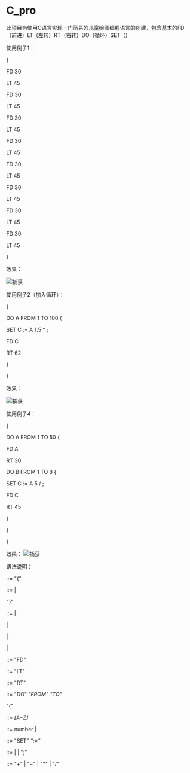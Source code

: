 # C_pro


此项目为使用C语言实现一门简易的儿童绘图编程语言的创建，包含基本的FD（前进）LT（左转）RT（右转）DO（循环）SET（）


使用例子1：

{

FD 30

LT 45

FD 30

LT 45

FD 30

LT 45

FD 30

LT 45

FD 30

LT 45

FD 30

LT 45

FD 30

LT 45

FD 30

LT 45

}

效果：

![捕获](https://user-images.githubusercontent.com/54661013/132207981-8d41095a-ff5e-49ce-bcc2-a041be4e7264.PNG)




使用例子2（加入循环）：


{

DO A FROM 1 TO 100 {

SET C := A 1.5 * ;

FD C

RT 62

}

}



效果：

![捕获](https://user-images.githubusercontent.com/54661013/132208319-16b5dc64-b1b7-4a00-8441-ee1658657c0e.PNG)




使用例子4：


{

DO A FROM 1 TO 50 {

FD A

RT 30

DO B FROM 1 TO 8 {

SET C := A 5 / ;

FD C

RT 45

}

}

}


效果：
![捕获](https://user-images.githubusercontent.com/54661013/132208499-4b4e3d37-01ed-44da-8438-a1bf6d1829e5.PNG)




语法说明：

<MAIN> ::= "{" <INSTRCTLST>
  
<INSTRCTLST> ::= <INSTRUCTION><INSTRCTLST> |
  
"}"
  
<INSTRUCTION> ::= <FD> |
  
<LT> |
  
<RT> |
  
<DO> |
  
<SET>
  
<FD> ::= "FD" <VARNUM>
  
<LT> ::= "LT" <VARNUM>
  
<RT> ::= "RT" <VARNUM>
  
<DO> ::= "DO" <VAR> "FROM" <VARNUM> "TO"
  
<VARNUM> "{" <INSTRCTLST>
  
<VAR> ::= [A−Z]
  
<VARNUM> ::= number | <VAR>
  
<SET> ::= "SET" <VAR> ":=" <POLISH>
  
<POLISH> ::= <OP> <POLISH> | <VARNUM> <POLISH> | ";"
  
<OP> ::= "+" | "−" | "*" | "/"
  

